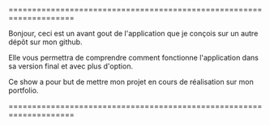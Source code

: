 ====================================================================


Bonjour, ceci est un avant gout de l'application que je conçois sur un autre dépôt sur mon github.

Elle vous permettra de comprendre comment fonctionne l'application dans sa version final et avec plus d'option.

Ce show a pour but de mettre mon projet en cours de réalisation sur mon portfolio.

====================================================================
